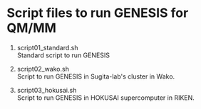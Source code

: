 # Script files to run GENESIS for QM/MM

1. script01_standard.sh  
  Standard script to run GENESIS

2. script02_wako.sh  
  Script to run GENESIS in Sugita-lab's cluster in Wako.

3. script03_hokusai.sh  
  Script to run GENESIS in HOKUSAI supercomputer in RIKEN.


